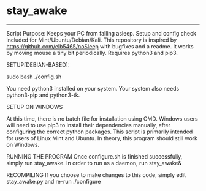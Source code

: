 # stay_awake
------------------------------------------------------------------------------------------------
Script Purpose:
Keeps your PC from falling asleep. Setup and config check included for Mint/Ubuntu/Debian/Kali. 
This repository is inspired by https://github.com/elb5465/noSleep with bugfixes and a readme. 
It works by moving mouse a tiny bit periodically. Requires python3 and pip3. 

SETUP[DEBIAN-BASED]:

sudo bash ./config.sh

You need python3 installed on your system. Your system also needs python3-pip and python3-tk. 

SETUP ON WINDOWS

At this time, there is no batch file for installation using CMD. Windows users will need to use
pip3 to install their dependencies manually, after configuring the correct python packages. 
This script is primarily intended for users of Linux Mint and Ubuntu. 
In theory, this program should still work on Windows. 

RUNNING THE PROGRAM
Once configure.sh is finished successfully, simply run stay_awake. 
In order to run as a daemon, run stay_awake&

RECOMPILING
If you choose to make changes to this code, simply edit stay_awake.py and re-run ./configure
